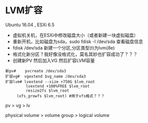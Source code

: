 # LVM扩容
Ubuntu 16.04 , ESXi 6.5

- 虚拟机关机，在ESXi中修改磁盘大小（或者新建一块虚拟磁盘）
- 重新开机，比如磁盘为sda，sudo fdisk -l /dev/sda 查看磁盘信息
- fdisk /dev/sda 新建一个分区,分区类型(t)为lvm(8e)
- 格式化新分区？我好像没格式化，莫名其妙也扩容成功了？？？
- 创建新PV 然后加入VG 然后扩容LVM容量
```
新pv#    pvcreate /dev/sda3
扩容vg#  vgextend $vg_name /dev/sda3
扩容lvm# lvextend --size +750G $lvm_root
         lvextend +100%FREE $lvm_root
         resize2fs $lvm_root
	 (xfs_growfs $lvm_root) #用于xfs格式？？？
```

pv  >  vg  >  lv

physical volume  >  volume group  >  logical volume

